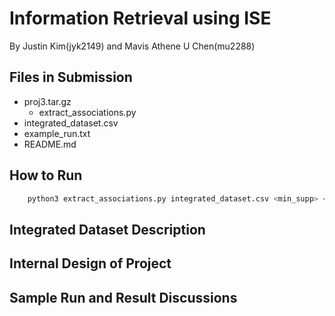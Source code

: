 # Information Retrieval using ISE
By Justin Kim(jyk2149) and Mavis Athene U Chen(mu2288)

## Files in Submission
- proj3.tar.gz
    - extract_associations.py
- integrated_dataset.csv
- example_run.txt
- README.md

## How to Run
```bash
    python3 extract_associations.py integrated_dataset.csv <min_supp> <min_conf>
```


## Integrated Dataset Description

## Internal Design of Project

## Sample Run and Result Discussions
